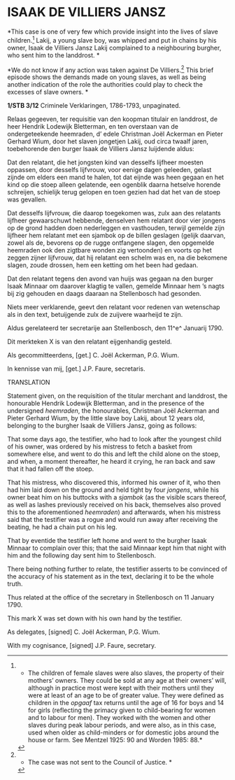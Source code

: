 # ISAAK DE VILLIERS JANSZ

*This case is one of very few which provide insight into the lives of
slave children.[^1] Lakij, a young slave boy, was whipped and put
in chains by his owner, Isaak de Villiers Jansz Lakij complained to a
neighbouring burgher, who sent him to the landdrost. *

*We do not know if any action was taken against De Villiers.[^2]
This brief episode shows the demands made on young slaves, as well as
being another indication of the role the authorities could play to check
the excesses of slave owners. *

**1/STB 3/12** Criminele Verklaringen, 1786-1793, unpaginated.

Relaas gegeeven, ter requisitie van den koopman titulair en landdrost,
de heer Hendrik Lodewijk Bletterman, en ten overstaan van de
ondergeteekende heemraden, d’ edele Christman Joël Ackerman en Pieter
Gerhard Wium, door het slaven jongetjen Lakij, oud circa twaalf jaren,
toebehorende den burger Isaak de Villiers Jansz luijdende aldus:

Dat den relatant, die het jongsten kind van desselfs lijfheer moesten
oppassen, door desselfs lijfvrouw, voor eenige dagen geleeden, gelast
zijnde om elders een mand te halen, tot dat eijnde was heen gegaan en
het kind op die stoep alleen gelatende, een ogenblik daarna hetselve
horende schreijen, schielijk terug gelopen en toen gezien had dat het
van de stoep was gevallen.

Dat desselfs lijfvrouw, die daarop toegekomen was, zulx aan des
relatants lijfheer gewaarschuwt hebbende, denselven hem relatant door
vier jongens op de grond hadden doen nederleggen en vasthouden, terwijl
gemelde zijn lijfheer hem relatant met een sjambok op de billen geslagen
(gelijk daarvan, zowel als de, bevorens op de rugge ontfangene slagen,
den opgemelde heemraden ook den zigtbare wonden zig vertoonden) en
voorts op het zeggen zijner lijfvrouw, dat hij relatant een schelm was
en, na die bekomene slagen, zoude drossen, hem een ketting om het been
had gedaan.

Dat den relatant tegens den avond van huijs was gegaan na den burger
Isaak Minnaar om daarover klagtig te vallen, gemelde Minnaar hem ’s
nagts bij zig gehouden en daags daaraan na Stellenbosch had gesonden.

Niets meer verklarende, geevt den relatant voor redenen van wetenschap
als in den text, betuijgende zulx de zuijvere waarheijd te zijn.

Aldus gerelateerd ter secretarije aan Stellenbosch, den 11^e^ Januarij
1790.

Dit merkteken X is van den relatant eijgenhandig gesteld.

Als gecommitteerdens, \[get.\] C. Joël Ackerman, P.G. Wium.

In kennisse van mij, \[get.\] J.P. Faure, secretaris.

TRANSLATION

Statement given, on the requisition of the titular merchant and
landdrost, the honourable Hendrik Lodewijk Bletterman, and in the
presence of the undersigned *heemraden*, the honourables, Christman Joël
Ackerman and Pieter Gerhard Wium, by the little slave boy Lakij, about
12 years old, belonging to the burgher Isaak de Villiers Jansz, going as
follows:

That some days ago, the testifier, who had to look after the youngest
child of his owner, was ordered by his mistress to fetch a basket from
somewhere else, and went to do this and left the child alone on the
stoep, and when, a moment thereafter, he heard it crying, he ran back
and saw that it had fallen off the stoep.

That his mistress, who discovered this, informed his owner of it, who
then had him laid down on the ground and held tight by four *jongens*,
while his owner beat him on his buttocks with a *sjambok* (as the
visible scars thereof, as well as lashes previously received on his
back, themselves also proved this to the aforementioned *heemraden*) and
afterwards, when his mistress said that the testifier was a rogue and
would run away after receiving the beating, he had a chain put on his
leg.

That by eventide the testifier left home and went to the burgher Isaak
Minnaar to complain over this; that the said Minnaar kept him that night
with him and the following day sent him to Stellenbosch.

There being nothing further to relate, the testifier asserts to be
convinced of the accuracy of his statement as in the text, declaring it
to be the whole truth.

Thus related at the office of the secretary in Stellenbosch on 11
January 1790.

This mark X was set down with his own hand by the testifier.

As delegates, \[signed\] C. Joël Ackerman, P.G. Wium.

With my cognisance, \[signed\] J.P. Faure, secretary.

[^1]: * The children of female slaves were also slaves, the property of
    their mothers’ owners. They could be sold at any age at their
    owners’ will, although in practice most were kept with their mothers
    until they were at least of an age to be of greater value. They were
    defined as children in the *opgaaf* tax returns until the age of 16
    for boys and 14 for girls (reflecting the primacy given to
    child-bearing for women and to labour for men). They worked with the
    women and other slaves during peak labour periods, and were also, as
    in this case, used when older as child-minders or for domestic jobs
    around the house or farm. See Mentzel 1925: 90 and Worden 1985: 88.*

[^2]: * The case was not sent to the Council of Justice. *

